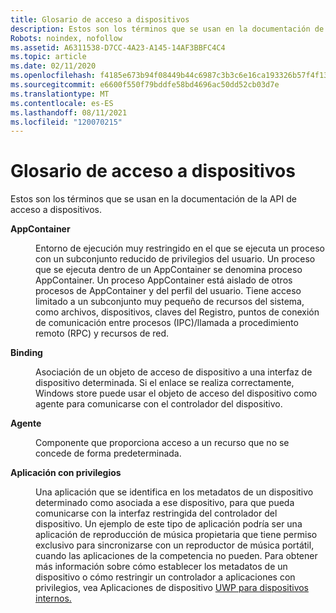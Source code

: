 ```yaml
---
title: Glosario de acceso a dispositivos
description: Estos son los términos que se usan en la documentación de la API de acceso a dispositivos.
Robots: noindex, nofollow
ms.assetid: A6311538-D7CC-4A23-A145-14AF3BBFC4C4
ms.topic: article
ms.date: 02/11/2020
ms.openlocfilehash: f4185e673b94f08449b44c6987c3b3c6e16ca193326b57f4f13d2bb77faae43a
ms.sourcegitcommit: e6600f550f79bddfe58bd4696ac50dd52cb03d7e
ms.translationtype: MT
ms.contentlocale: es-ES
ms.lasthandoff: 08/11/2021
ms.locfileid: "120070215"
---
```

# <a name="device-access-glossary"></a>Glosario de acceso a dispositivos

Estos son los términos que se usan en la documentación de la API de acceso a dispositivos.

<dl> <dt>

**AppContainer**
</dt> <dd>

Entorno de ejecución muy restringido en el que se ejecuta un proceso con un subconjunto reducido de privilegios del usuario. Un proceso que se ejecuta dentro de un AppContainer se denomina proceso AppContainer. Un proceso AppContainer está aislado de otros procesos de AppContainer y del perfil del usuario. Tiene acceso limitado a un subconjunto muy pequeño de recursos del sistema, como archivos, dispositivos, claves del Registro, puntos de conexión de comunicación entre procesos (IPC)/llamada a procedimiento remoto (RPC) y recursos de red.

</dd> <dt>

**Binding**
</dt> <dd>

Asociación de un objeto de acceso de dispositivo a una interfaz de dispositivo determinada. Si el enlace se realiza correctamente, Windows store puede usar el objeto de acceso del dispositivo como agente para comunicarse con el controlador del dispositivo.

</dd> <dt>

**Agente**
</dt> <dd>

Componente que proporciona acceso a un recurso que no se concede de forma predeterminada.

</dd> <dt>

**Aplicación con privilegios**
</dt> <dd>

Una aplicación que se identifica en los metadatos de un dispositivo determinado como asociada a ese dispositivo, para que pueda comunicarse con la interfaz restringida del controlador del dispositivo. Un ejemplo de este tipo de aplicación podría ser una aplicación de reproducción de música propietaria que tiene permiso exclusivo para sincronizarse con un reproductor de música portátil, cuando las aplicaciones de la competencia no pueden. Para obtener más información sobre cómo establecer los metadatos de un dispositivo o cómo restringir un controlador a aplicaciones con privilegios, vea Aplicaciones de dispositivo [UWP para dispositivos internos.](/windows-hardware/drivers/devapps/uwp-device-apps-for-specialized-devices)

</dd> </dl>
